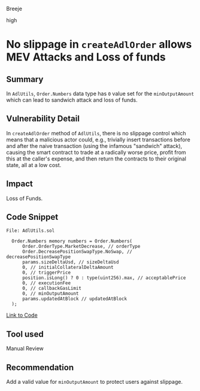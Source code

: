 Breeje

high

# No slippage in `createAdlOrder` allows MEV Attacks and Loss of funds

## Summary

In `AdlUtils`, `Order.Numbers` data type has `0` value set for the `minOutputAmount` which can lead to sandwich attack and loss of funds. 

## Vulnerability Detail

In `createAdlOrder` method of  `AdlUtils`, there is no slippage control which means that a malicious actor could, e.g., trivially insert transactions before and after the naive transaction (using the infamous "sandwich" attack), causing the smart contract to trade at a radically worse price, profit from this at the caller's expense, and then return the contracts to their original state, all at a low cost.

## Impact

Loss of Funds.

## Code Snippet

```solidity
File: AdlUtils.sol

  Order.Numbers memory numbers = Order.Numbers(
      Order.OrderType.MarketDecrease, // orderType
      Order.DecreasePositionSwapType.NoSwap, // decreasePositionSwapType
      params.sizeDeltaUsd, // sizeDeltaUsd
      0, // initialCollateralDeltaAmount
      0, // triggerPrice
      position.isLong() ? 0 : type(uint256).max, // acceptablePrice
      0, // executionFee
      0, // callbackGasLimit
      0, // minOutputAmount
      params.updatedAtBlock // updatedAtBlock
  );

```
[Link to Code](https://github.com/sherlock-audit/2023-02-gmx/blob/main/gmx-synthetics/contracts/adl/AdlUtils.sol#L142-L153)

## Tool used

Manual Review

## Recommendation

Add a valid value for `minOutputAmount` to protect users against slippage.